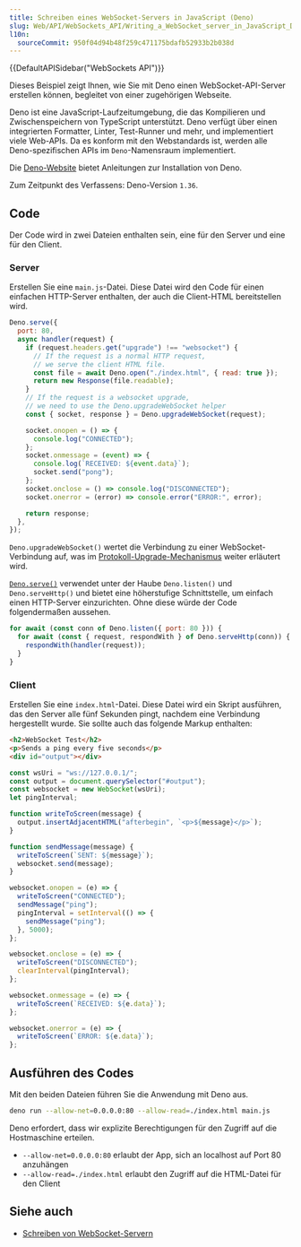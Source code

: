```yaml
---
title: Schreiben eines WebSocket-Servers in JavaScript (Deno)
slug: Web/API/WebSockets_API/Writing_a_WebSocket_server_in_JavaScript_Deno
l10n:
  sourceCommit: 950f04d94b48f259c471175bdafb52933b2b038d
---
```


{{DefaultAPISidebar("WebSockets API")}}

Dieses Beispiel zeigt Ihnen, wie Sie mit Deno einen WebSocket-API-Server erstellen können, begleitet von einer zugehörigen Webseite.

Deno ist eine JavaScript-Laufzeitumgebung, die das Kompilieren und Zwischenspeichern von TypeScript unterstützt. Deno verfügt über einen integrierten Formatter, Linter, Test-Runner und mehr, und implementiert viele Web-APIs. Da es konform mit den Webstandards ist, werden alle Deno-spezifischen APIs im `Deno`-Namensraum implementiert.

Die [Deno-Website](https://deno.com/) bietet Anleitungen zur Installation von Deno.

Zum Zeitpunkt des Verfassens: Deno-Version `1.36`.

## Code

Der Code wird in zwei Dateien enthalten sein, eine für den Server und eine für den Client.

### Server

Erstellen Sie eine `main.js`-Datei. Diese Datei wird den Code für einen einfachen HTTP-Server enthalten, der auch die Client-HTML bereitstellen wird.

```js
Deno.serve({
  port: 80,
  async handler(request) {
    if (request.headers.get("upgrade") !== "websocket") {
      // If the request is a normal HTTP request,
      // we serve the client HTML file.
      const file = await Deno.open("./index.html", { read: true });
      return new Response(file.readable);
    }
    // If the request is a websocket upgrade,
    // we need to use the Deno.upgradeWebSocket helper
    const { socket, response } = Deno.upgradeWebSocket(request);

    socket.onopen = () => {
      console.log("CONNECTED");
    };
    socket.onmessage = (event) => {
      console.log(`RECEIVED: ${event.data}`);
      socket.send("pong");
    };
    socket.onclose = () => console.log("DISCONNECTED");
    socket.onerror = (error) => console.error("ERROR:", error);

    return response;
  },
});
```

`Deno.upgradeWebSocket()` wertet die Verbindung zu einer WebSocket-Verbindung auf, was im [Protokoll-Upgrade-Mechanismus](/de/docs/Web/HTTP/Guides/Protocol_upgrade_mechanism) weiter erläutert wird.

[`Deno.serve()`](https://docs.deno.com/api/deno/~/Deno.serve) verwendet unter der Haube `Deno.listen()` und `Deno.serveHttp()` und bietet eine höherstufige Schnittstelle, um einfach einen HTTP-Server einzurichten. Ohne diese würde der Code folgendermaßen aussehen.

```js
for await (const conn of Deno.listen({ port: 80 })) {
  for await (const { request, respondWith } of Deno.serveHttp(conn)) {
    respondWith(handler(request));
  }
}
```

### Client

Erstellen Sie eine `index.html`-Datei. Diese Datei wird ein Skript ausführen, das den Server alle fünf Sekunden pingt, nachdem eine Verbindung hergestellt wurde. Sie sollte auch das folgende Markup enthalten:

```html
<h2>WebSocket Test</h2>
<p>Sends a ping every five seconds</p>
<div id="output"></div>
```

```js
const wsUri = "ws://127.0.0.1/";
const output = document.querySelector("#output");
const websocket = new WebSocket(wsUri);
let pingInterval;

function writeToScreen(message) {
  output.insertAdjacentHTML("afterbegin", `<p>${message}</p>`);
}

function sendMessage(message) {
  writeToScreen(`SENT: ${message}`);
  websocket.send(message);
}

websocket.onopen = (e) => {
  writeToScreen("CONNECTED");
  sendMessage("ping");
  pingInterval = setInterval(() => {
    sendMessage("ping");
  }, 5000);
};

websocket.onclose = (e) => {
  writeToScreen("DISCONNECTED");
  clearInterval(pingInterval);
};

websocket.onmessage = (e) => {
  writeToScreen(`RECEIVED: ${e.data}`);
};

websocket.onerror = (e) => {
  writeToScreen(`ERROR: ${e.data}`);
};
```

## Ausführen des Codes

Mit den beiden Dateien führen Sie die Anwendung mit Deno aus.

```sh
deno run --allow-net=0.0.0.0:80 --allow-read=./index.html main.js
```

Deno erfordert, dass wir explizite Berechtigungen für den Zugriff auf die Hostmaschine erteilen.

- `--allow-net=0.0.0.0:80` erlaubt der App, sich an localhost auf Port 80 anzuhängen
- `--allow-read=./index.html` erlaubt den Zugriff auf die HTML-Datei für den Client

## Siehe auch

- [Schreiben von WebSocket-Servern](/de/docs/Web/API/WebSockets_API/Writing_WebSocket_servers)
